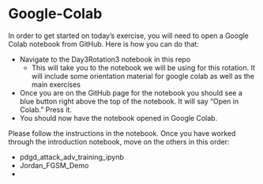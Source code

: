 # Google-Colab
In order to get started on today’s exercise, you will need to open a Google Colab notebook from GitHub. Here is how you can do that:

- Navigate to the Day3Rotation3 notebook in this repo
  - This will take you to the notebook we will be using for this rotation. It will include some orientation material for google colab as well as the main exercises
- Once you are on the GitHub page for the notebook you should see a blue button right above the top of the notebook. It will say “Open in Colab.” Press it.
- You should now have the notebook opened in Google Colab.

Please follow the instructions in the notebook. Once you have worked through the introduction notebook, move on the others in this order:

- pdgd_attack_adv_training_ipynb
- Jordan_FGSM_Demo
-

